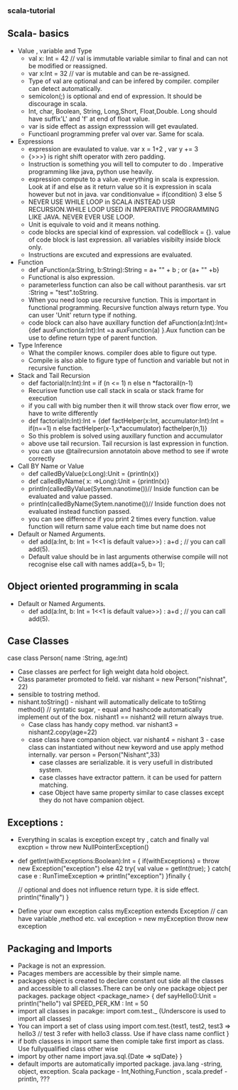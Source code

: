 ### scala-tutorial
## Scala- basics
 - Value , variable and Type
   -  val x: Int = 42 //  val is immutable variable similar to final and can not be modified or reassigned.
   -  var x:Int = 32  // var is mutable and can be re-assigned.
   -  Type of val are optional and can be infered by compiler. compiler can detect automatically.
   -  semicolon(;) is optional and end of expression. It should be discourage in scala.
   -  Int, char, Boolean, String, Long,Short, Float,Double. Long should have suffix'L' and 'f' at end of float value.
   -  var is side effect as assign expresssion will get evaulated.
   -  Functioanl programming prefer val over var. Same for scala.
 - Expressions
   -  expression are evaulated to value. var x = 1+2 , var y += 3
   -  {>>>} is right shift operator with zero padding.
   -  Instruction is something you will tell to computer to do . Imperative programming like java, python use heavily.
   -  expression compute to a value. everything in scala is expression. Look at if and else as it return value so it is expression in scala however but not in java.
      var conditionvalue = if(condition) 3 else 5
   -  NEVER USE WHILE LOOP in SCALA iNSTEAD USR RECURSION.WHILE LOOP USED iN IMPERATIVE PROGRAMMING LIKE JAVA. NEVER EVER USE LOOP.
   -  Unit is equivale to void and it means nothing.
   -  code blocks are special kind of expression. val codeBlock = {}. value of code block is last expression. all variables visibilty inside block only.
   -  Instructions are excuted and expressions are evaluated.
  - Function
    -  def aFunction(a:String, b:String):String = a+ "" + b ; or {a+ "" +b}
    - Functional is also expression.
    - parameterless function can also be call without paranthesis.  var srt :String = "test".toString.
    - When you need loop use recursive function. This is important in functional programming. Recursive function always return type. You can user 'Unit' return type if nothing.
    - code block can also have auxillary function def aFunction(a:Int):Int= {def auxFunction(a:Int):Int =a auxFunction(a) }.Aux function can be use to define return type of parent function.
   - Type Inference
     -  What the compiler knows. compiler does able to figure out type.
     -  Compile is also able to figure type of function and variable but not in recursive function.
   - Stack and Tail Recursion
     -  def factorial(n:Int):Int = if (n <= 1) n else n *factorail(n-1)
     -  Recurisve function use call stack in scala or stack frame for execution
     -  if you call with big number then it will throw stack over flow error, we have to write differently
     -   def factorial(n:Int):Int = {def factHelper(x:Int, accumulator:Int):Int = if(n==1) n else factHelper(x-1,x*accumulator)
     facthelper(n,1)}
     - So this problem is solved using auxillary function and accumulator
     - above use tail recursion. Tail recursion is last expression in function.
     - you can use @tailrecursion annotatoin above method to see if wrote correctly
   - Call BY Name or Value
     -  def calledByValue(x:Long):Unit = {println(x)}
     -  def calledByName( x: =>Long):Unit = {println(x)}
     - println(calledByValue(Sytem.nanotime())// Inside function can be evaluated and value passed.
     - println(calledByName(Sytem.nanotime())// Inside function does not  evaluated instead function passed.
     - you can see difference if you print 2 times every function. value function will return same value each time but name does not
   - Default or Named Arguments.
     -  def add(a:Int, b: Int = 1<<1 is default value>>) : a+d ; // you can call add(5).
     -  Default value should be in last arguments otherwise compile will not recognise else call with names add(a=5, b= 1);
## Object oriented programming in scala
   - Default or Named Arguments.
     -  def add(a:Int, b: Int = 1<<1 is default value>>) : a+d ; // you can call add(5).

## Case Classes

  case class Person( name :String, age:Int)
  
  - Case classes are perfect for ligh weight data hold oboject.
  - Class parameter promoted to field.
       var nishant = new Person("nishnat", 22)
  - sensible to tostring method.
   - nishant.toString()
    - nishant will automatically delicate to toStirng method() // syntatic sugar,
    - equal and hashcode automatically implement out of the box.
        nishant1 == nishant2 will return always true.
       - Case class has handy copy method.
           var nishant3 = nishant2.copy(age=22)
        - case class have companion object.
            var nishant4 = nishant 3
         - case class can instantiated without new keyword and use apply method internally.
            var person = Person("Nishant",33)
          - case classes are serializable. it is very usefull in distributed system.
          - case classes have extractor pattern. it can be used for pattern matching.
          - case Object have same property similar to case classes except they do not have companion object.
  ## Exceptions :
   -  Everything in scalas is exception except  try , catch and finally
   val excption = throw new NullPointerException()
   -  def getInt(withExceptions:Boolean):Int = 
   {
       if(withExceptions) = throw new Exception("exception") else 42 
       try{
        val value = getInt(true);
       } catch{
        case  e : RunTimeException =>  println("exception")
      }finally {
      
      // optional and does not influence return type. it is side effect.
      println("finally")
      }
      
   - Define your own exception
     calss myException extends Exception // can have variable ,method etc.
     val exception = new myException
     throw new exception
## Packaging and Imports
- Package is not an expression.
- Pacages members are accessible by their simple name.
- packages object is created to declare constant out side all the classes and accessible to all classes.There can be only one package object per packages.
 package object <package_name> {
  def sayHello():Unit = println("hello")
  val SPEED_PER_KM : Int = 50
- import all classes in pacakge: import com.test._ (Underscore is used to import all classes)
- You can import a set of class using import com.test.{test1, test2, test3 => hello3 // test 3 refer with hello3 classs. Use if have class name conflict }
- if both classess in import same then comiple take first import as class. Use fullyqualified class other wise
- import by other name import java.sql.{Date => sqlDate}
 } 
 - default imports are automatically imported package. java.lang -string, object, exception. Scala package - Int,Nothing,Function , scala.predef - println, ???
